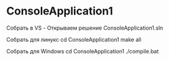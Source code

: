 # ConsoleApplication1


Собрать в VS - Открываем решение ConsoleApplication1.sln

Собрать для линукс 
    cd ConsoleApplication1
    make all

Собрать для Windows 
    cd ConsoleApplication1
    ./compile.bat